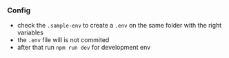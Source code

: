 ### Config

- check the `.sample-env` to create a `.env` on the same folder with the right variables
- the `.env` file will is not commited
- after that run `npm run dev` for development env
